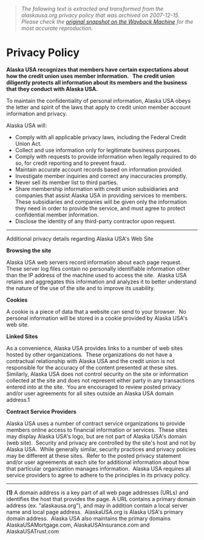 > *The following text is extracted and transformed from the alaskausa.org privacy policy that was archived on 2007-12-15. Please check the [original snapshot on the Wayback Machine](https://web.archive.org/web/20071215225506id_/http%3A//www.alaskausa.org/about/privacy.asp%3Ft%3Df) for the most accurate reproduction.*

# Privacy Policy

**Alaska USA recognizes that members have certain expectations about how the credit union uses member information.   The credit union diligently protects all information about its members and the business that they conduct with Alaska USA.**

To maintain the confidentiality of personal information, Alaska USA obeys the letter and spirit of the laws that apply to credit union member account information and privacy. 

Alaska USA will: 

  * Comply with all applicable privacy laws, including the Federal Credit Union Act.
  * Collect and use information only for legitimate business purposes.
  * Comply with requests to provide information when legally required to do so, for credit reporting and to prevent fraud.
  * Maintain accurate account records based on information provided.
  * Investigate member inquiries and correct any inaccuracies promptly.
  * Never sell its member list to third parties.
  * Share membership information with credit union subsidiaries and companies that assist Alaska USA in providing services to members.  These subsidiaries and companies will be given only the information they need in order to provide the service, and must agree to protect confidential member information.
  * Disclose the identity of any third-party contractor upon request.



* * *

Additional privacy details regarding Alaska USA's Web Site

**Browsing the site**

Alaska USA web servers record information about each page request.  These server log files contain no personally identifiable information other than the IP address of the machine used to access the site.  Alaska USA retains and aggregates this information and analyzes it to better understand the nature of the use of the site and to improve its usability. 

**Cookies**

A cookie is a piece of data that a website can send to your browser.  No personal information will be stored in a cookie provided by Alaska USA's web site. 

**Linked Sites**

As a convenience, Alaska USA provides links to a number of web sites hosted by other organizations.  These organizations do not have a contractual relationship with Alaska USA and the credit union is not responsible for the accuracy of the content presented at these sites.  Similarly, Alaska USA does not control security on the site or information collected at the site and does not represent either party in any transactions entered into at the site.  You are encouraged to review posted privacy and/or user agreements for all sites outside an Alaska USA domain address.1

**Contract Service Providers**

Alaska USA uses a number of contract service organizations to provide members online access to financial information or services.  These sites may display Alaska USA's logo, but are not part of Alaska USA's domain (web site).  Security and privacy are controlled by the site's host and not by Alaska USA.  While generally similar, security practices and privacy policies may be different at these sites.  Refer to the posted privacy statement and/or user agreements at each site for additional information about how that particular organization manages information.  Alaska USA requires all service providers to agree to adhere to the principles in its privacy policy. 

* * *

**(1)** A domain address is a key part of all web page addresses (URLs) and identifies the host that provides the page. A URL contains a primary domain address (ex. "alaskausa.org"), and may in addition contain a local server name and local page address.  AlaskaUSA.org is Alaska USA's primary domain address.  Alaska USA also maintains the primary domains AlaskaUSAMortgage.com, AlaskaUSAInsurance.com and AlaskaUSATrust.com 
